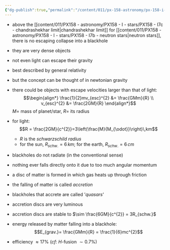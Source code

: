 ```yaml
---
{"dg-publish":true,"permalink":"/content/011/px-158-astronomy/px-158-i-stars/px-158-i7d-blackholes/","noteIcon":"1","created":"2024-11-25T10:50:32.000+00:00","updated":"2024-11-26T20:14:32.163+00:00"}
---
```


- above the [[content/011/PX158 - astronomy/PX158 - I - stars/PX158 - I7c - chandrashekhar limit\|chandrashekhar limit]] for [[content/011/PX158 - astronomy/PX158 - I - stars/PX158 - I7b - neutron stars\|neutron stars]], there is no escaping collapse into a blackhole
- they are very dense objects
- not even light can escape their gravity

- best described by general relativity
- but the concept can be thought of in newtonian gravity
- there could be objects with escape velocities larger than that of light: 
$$\begin{align*}
	\frac{1}{2}mv_{esc}^{2} &= \frac{GMm}{R} \\
	v_{esc}^{2} &= \frac{2GM}{R}
\end{align*}$$
	$M=$ mass of planet/star, $R=$ its radius
- for light: 
$$R = \frac{2GM}{c^{2}}=3\left(\frac{M}{M_{\odot}}\right)\,km$$
	- $R$ is the *schwarzschild radius*
	- for the sun, $R_{schw.}=6\,km$; for the earth, $R_{schw.}=6\,cm$

- blackholes do not radiate (in the conventional sense)

- nothing ever falls directly onto it due to too much angular momentum
- a disc of matter is formed in which gas heats up through friction
- the falling of matter is called *accretion*
- blackholes that accrete are called '*quasars*'
- accretion discs are very luminous
- accretion discs are stable to $\sim \frac{6GM}{c^{2}} = 3R_{schw.}$
- energy released by matter falling into a blackhole: 
$$E_{grav.}= \frac{GMm}{R} = \frac{1}{6}mc^{2}$$
- efficiency	$\approx17\%$ (*cf*: $H$-fusion $\sim 0.7\%$)

